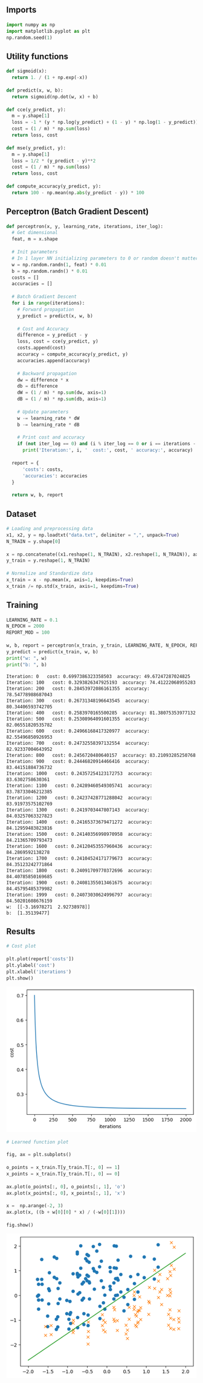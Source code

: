 ## Imports


```python
import numpy as np
import matplotlib.pyplot as plt
np.random.seed(1)
```

## Utility functions


```python
def sigmoid(x):
  return 1. / (1 + np.exp(-x))

def predict(x, w, b):
  return sigmoid(np.dot(w, x) + b)

def cce(y_predict, y):
  m = y.shape[1]
  loss = -1 * (y * np.log(y_predict) + (1 - y) * np.log(1 - y_predict))
  cost = (1 / m) * np.sum(loss)
  return loss, cost

def mse(y_predict, y):
  m = y.shape[1]
  loss = 1/2 * (y_predict - y)**2
  cost = (1 / m) * np.sum(loss)
  return loss, cost

def compute_accuracy(y_predict, y):
  return 100 - np.mean(np.abs(y_predict - y)) * 100
```

## Perceptron (Batch Gradient Descent)


```python
def perceptron(x, y, learning_rate, iterations, iter_log):
  # Get dimensional
  feat, m = x.shape

  # Init parameters
  # In 1 layer NN initializing parameters to 0 or random doesn't matter
  w = np.random.randn(1, feat) * 0.01
  b = np.random.randn() * 0.01
  costs = []
  accuracies = []

  # Batch Gradient Descent
  for i in range(iterations):
    # Forward propagation
    y_predict = predict(x, w, b)

    # Cost and Accuracy
    difference = y_predict - y
    loss, cost = cce(y_predict, y)
    costs.append(cost)
    accuracy = compute_accuracy(y_predict, y)
    accuracies.append(accuracy)

    # Backward propagation
    dw = difference * x
    db = difference
    dW = (1 / m) * np.sum(dw, axis=1)
    dB = (1 / m) * np.sum(db, axis=1)

    # Update parameters
    w -= learning_rate * dW
    b -= learning_rate * dB

    # Print cost and accuracy
    if (not iter_log == 0) and (i % iter_log == 0 or i == iterations - 1):
      print('Iteration:', i, '  cost:', cost, ' accuracy:', accuracy)

  report = {
      'costs': costs,
      'accuracies': accuracies
  }

  return w, b, report
```

## Dataset


```python
# Loading and preprocessing data
x1, x2, y = np.loadtxt("data.txt", delimiter = ",", unpack=True)
N_TRAIN = y.shape[0]

x = np.concatenate((x1.reshape(1, N_TRAIN), x2.reshape(1, N_TRAIN)), axis=0)
y_train = y.reshape(1, N_TRAIN)

# Normalize and Standardize data
x_train = x - np.mean(x, axis=1, keepdims=True)
x_train /= np.std(x_train, axis=1, keepdims=True)
```

## Training


```python
LEARNING_RATE = 0.1
N_EPOCH = 2000
REPORT_MOD = 100

w, b, report = perceptron(x_train, y_train, LEARNING_RATE, N_EPOCH, REPORT_MOD)
y_predict = predict(x_train, w, b)
print("w: ", w)
print("b: ", b)
```

    Iteration: 0   cost: 0.6997386323358503  accuracy: 49.67247287024825
    Iteration: 100   cost: 0.3293826347925193  accuracy: 74.41222068955283
    Iteration: 200   cost: 0.28453972086161355  accuracy: 78.54778988687043
    Iteration: 300   cost: 0.26731348196643545  accuracy: 80.34406593742705
    Iteration: 400   cost: 0.2583970165500285  accuracy: 81.38075353977132
    Iteration: 500   cost: 0.25308964091601355  accuracy: 82.06551820535782
    Iteration: 600   cost: 0.24966168417320977  accuracy: 82.55496850926953
    Iteration: 700   cost: 0.24732558397132554  accuracy: 82.92337004643952
    Iteration: 800   cost: 0.2456720480640157  accuracy: 83.21093285250768
    Iteration: 900   cost: 0.24446820914466416  accuracy: 83.44151884736732
    Iteration: 1000   cost: 0.24357254123172753  accuracy: 83.6302758630361
    Iteration: 1100   cost: 0.24289460549305741  accuracy: 83.78733046212385
    Iteration: 1200   cost: 0.24237428771288042  accuracy: 83.91973575102769
    Iteration: 1300   cost: 0.2419703447807143  accuracy: 84.03257063327823
    Iteration: 1400   cost: 0.24165373679471272  accuracy: 84.12959483823816
    Iteration: 1500   cost: 0.24140356998970958  accuracy: 84.21365709793473
    Iteration: 1600   cost: 0.24120453557960436  accuracy: 84.2869592138278
    Iteration: 1700   cost: 0.24104524171779673  accuracy: 84.35123242771864
    Iteration: 1800   cost: 0.24091709770372696  accuracy: 84.40785850169685
    Iteration: 1900   cost: 0.24081355013461675  accuracy: 84.45795485379982
    Iteration: 1999   cost: 0.24073030624996797  accuracy: 84.50201608676159
    w:  [[-3.16978271  2.92738978]]
    b:  [1.35139477]
    

## Results


```python
# Cost plot

plt.plot(report['costs'])
plt.ylabel('cost')
plt.xlabel('iterations')
plt.show()
```


    
![png](assets/cost.png)
    



```python
# Learned function plot

fig, ax = plt.subplots()

o_points = x_train.T[y_train.T[:, 0] == 1]
x_points = x_train.T[y_train.T[:, 0] == 0]

ax.plot(o_points[:, 0], o_points[:, 1], 'o')
ax.plot(x_points[:, 0], x_points[:, 1], 'x')

x =  np.arange(-2, 3)
ax.plot(x, ((b + w[0][0] * x) / (-w[0][1])))

fig.show()
```
    


    
![png](assets/boundary.png)
    



```python

```

